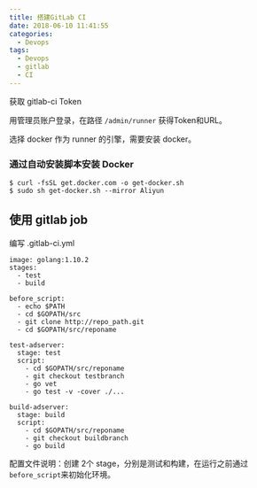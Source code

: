 ```yaml
---
title: 搭建GitLab CI
date: 2018-06-10 11:41:55
categories:
  - Devops
tags:
  - Devops
  - gitlab
  - CI
---
```


获取 gitlab-ci Token

用管理员账户登录，在路径 `/admin/runner` 获得Token和URL。

选择 docker 作为 runner 的引擎，需要安装 docker。

### 通过自动安装脚本安装 Docker

```
$ curl -fsSL get.docker.com -o get-docker.sh
$ sudo sh get-docker.sh --mirror Aliyun
```

## 使用 gitlab job

编写 .gitlab-ci.yml

```
image: golang:1.10.2
stages:
  - test
  - build

before_script:
  - echo $PATH
  - cd $GOPATH/src
  - git clone http://repo_path.git
  - cd $GOPATH/src/reponame

test-adserver:
  stage: test
  script:
    - cd $GOPATH/src/reponame
    - git checkout testbranch
    - go vet
    - go test -v -cover ./...

build-adserver:
  stage: build
  script:
    - cd $GOPATH/src/reponame
    - git checkout buildbranch
    - go build
```

配置文件说明：创建 2个 stage，分别是测试和构建，在运行之前通过`before_script`来初始化环境。
